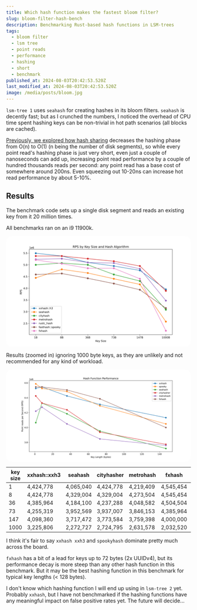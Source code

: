 ```yaml
---
title: Which hash function makes the fastest bloom filter?
slug: bloom-filter-hash-bench
description: Benchmarking Rust-based hash functions in LSM-trees
tags:
  - bloom filter
  - lsm tree
  - point reads
  - performance
  - hashing
  - short
  - benchmark
published_at: 2024-08-03T20:42:53.520Z
last_modified_at: 2024-08-03T20:42:53.520Z
image: /media/posts/bloom.jpg
---
```


`lsm-tree 1` uses `seahash` for creating hashes in its bloom filters.
`seahash` is decently fast; but as I crunched the numbers, I noticed the overhead of CPU time spent hashing keys can be non-trivial in hot path scenarios (all blocks are cached).

[Previously, we explored how hash sharing](/post/bloom-filter-hash-sharing) decreases the hashing phase from O(n) to O(1) (n being the number of disk segments), so while every point read's hashing phase is just very short, even just a couple of nanoseconds can add up, increasing point read performance by a couple of hundred thousands reads per second: any point read has a base cost of somewhere around 200ns.
Even squeezing out 10-20ns can increase hot read performance by about 5-10%.

## Results

The benchmark code sets up a single disk segment and reads an existing key from it 20 million times.

All benchmarks ran on an i9 11900k.

<div style="margin-top: 10px; width: 100%; display: flex; justify-content: center">
  <img style="border-radius: 16px; max-height: 500px" src="/media/hash_function_performance.svg" />
</div>

Results (zoomed in) ignoring 1000 byte keys, as they are unlikely and not recommended for any kind of workload.

<div style="margin-top: 10px; width: 100%; display: flex; justify-content: center">
  <img style="border-radius: 16px; max-height: 500px" src="/media/hash_function_performance_2.svg" />
</div>

| key size | xxhash::xxh3 | seahash   | cityhasher | metrohash | fxhash    | fasthash::spooky |
| -------- | ------------ | --------- | ---------- | --------- | --------- | ---------------- |
| 1        | 4,424,778    | 4,065,040 | 4,424,778  | 4,219,409 | 4,545,454 | 4,587,155        |
| 8        | 4,424,778    | 4,329,004 | 4,329,004  | 4,273,504 | 4,545,454 | 4,524,886        |
| 36       | 4,385,964    | 4,184,100 | 4,237,288  | 4,048,582 | 4,504,504 | 4,484,304        |
| 73       | 4,255,319    | 3,952,569 | 3,937,007  | 3,846,153 | 4,385,964 | 4,291,845        |
| 147      | 4,098,360    | 3,717,472 | 3,773,584  | 3,759,398 | 4,000,000 | 4,048,582        |
| 1000     | 3,225,806    | 2,272,727 | 2,724,795  | 2,631,578 | 2,032,520 | 3,205,128        |

I think it's fair to say `xxhash xxh3` and `spookyhash` dominate pretty much across the board.

`fxhash` has a bit of a lead for keys up to 72 bytes (2x UUIDv4), but its performance decay is more steep than any other hash function in this benchmark.
But it may be the best hashing function in this benchmark for typical key lengths (< 128 bytes).

I don't know which hashing function I will end up using in `lsm-tree 2` yet. Probably `xxhash`, but I have not benchmarked if the hashing functions have any meaningful impact on false positive rates yet.
The future will decide...
